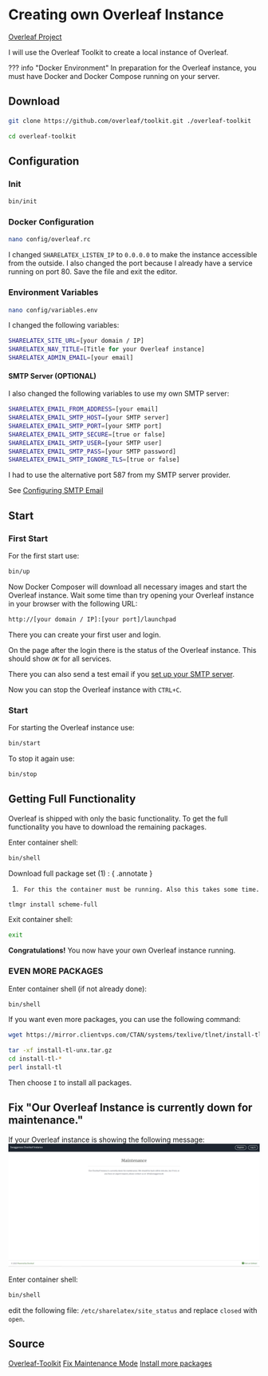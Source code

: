 # Creating own Overleaf Instance
[Overleaf Project](https://github.com/overleaf/overleaf)

I will use the Overleaf Toolkit to create a local instance of Overleaf.


??? info "Docker Environment"
    In preparation for the Overleaf instance, you must have Docker and Docker Compose running on your server.

## Download
```bash
git clone https://github.com/overleaf/toolkit.git ./overleaf-toolkit
```
```bash
cd overleaf-toolkit
```

## Configuration
### Init
```bash
bin/init
```

### Docker Configuration
```bash
nano config/overleaf.rc
```
I changed `SHARELATEX_LISTEN_IP` to `0.0.0.0` to make the instance accessible from the outside.
I also changed the port because I already have a service running on port 80.
Save the file and exit the editor.


### Environment Variables
```bash
nano config/variables.env
```

I changed the following variables:
```bash
SHARELATEX_SITE_URL=[your domain / IP]
SHARELATEX_NAV_TITLE=[Title for your Overleaf instance]
SHARELATEX_ADMIN_EMAIL=[your email]
```

#### SMTP Server (OPTIONAL)
I also changed the following variables to use my own SMTP server:
```bash
SHARELATEX_EMAIL_FROM_ADDRESS=[your email]
SHARELATEX_EMAIL_SMTP_HOST=[your SMTP server]
SHARELATEX_EMAIL_SMTP_PORT=[your SMTP port]
SHARELATEX_EMAIL_SMTP_SECURE=[true or false]
SHARELATEX_EMAIL_SMTP_USER=[your SMTP user]
SHARELATEX_EMAIL_SMTP_PASS=[your SMTP password]
SHARELATEX_EMAIL_SMTP_IGNORE_TLS=[true or false]
```
I had to use the alternative port 587 from my SMTP server provider.

See [Configuring SMTP Email](https://github.com/overleaf/overleaf/wiki/Configuring-SMTP-Email)


## Start
### First Start
For the first start use:
```bash
bin/up
```

Now Docker Composer will download all necessary images and start the Overleaf instance.
Wait some time than try opening your Overleaf instance in your browser with the following URL:
```bash
http://[your domain / IP]:[your port]/launchpad
```

There you can create your first user and login.

On the page after the login there is the status of the Overleaf instance. This should show *`OK`* for all services.

There you can also send a test email if you [set up your SMTP server](#smtp-server-optional).

Now you can stop the Overleaf instance with `CTRL+C`.

### Start
For starting the Overleaf instance use:
```bash
bin/start
```

To stop it again use:
```bash
bin/stop
```

## Getting Full Functionality
Overleaf is shipped with only the basic functionality. To get the full functionality you have to download the remaining packages.

Enter container shell:
```bash
bin/shell
```

Download full package set (1) :
{ .annotate }

1.      For this the container must be running. Also this takes some time.

```bash
tlmgr install scheme-full
```

Exit container shell:
```bash
exit
```

**Congratulations!** You now have your own Overleaf instance running.

### EVEN MORE PACKAGES
Enter container shell (if not already done):
```bash
bin/shell
```

If you want even more packages, you can use the following command:
```bash
wget https://mirror.clientvps.com/CTAN/systems/texlive/tlnet/install-tl-unx.tar.gz
```

```bash
tar -xf install-tl-unx.tar.gz
cd install-tl-*
perl install-tl
```
Then choose ``I`` to install all packages.


## Fix "Our Overleaf Instance is currently down for maintenance."

If your Overleaf instance is showing the following message:
![Overleaf Maintenance](../media/overleafMaintenance.jpg)

Enter container shell:
```bash
bin/shell
```

edit the following file: `/etc/sharelatex/site_status` and replace `closed` with `open`.


## Source
[Overleaf-Toolkit](https://github.com/overleaf/toolkit/)
[Fix Maintenance Mode](https://github.com/overleaf/toolkit/issues/186)
[Install more packages](https://blog.felixviola.de/overleaf-ce-self-host-your-own-latex-server-tutorial/)
